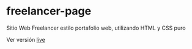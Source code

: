 # freelancer-page
<p>Sitio Web Freelancer estilo portafolio web, utilizando HTML y CSS puro</p>

Ver versión [live](https://jf-freelancer-page.netlify.app/)
